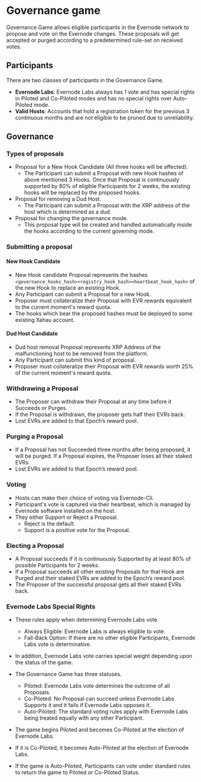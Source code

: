 # Governance game

Governance Game allows eligible participants in the Evernode network to propose and vote on the Evernode changes. These proposals will get accepted or purged according to a predetermined rule-set on received votes.

## Participants

There are two classes of participants in the Governance Game.

- **Evernode Labs**: Evernode Labs always has 1 vote and has special rights in Piloted and Co-Piloted modes and has no special rights over Auto-Piloted mode.
- **Valid Hosts**: Accounts that hold a registration token for the previous 3 continuous months and are not eligible to be pruned due to unreliability.

## Governance

### Types of proposals

- Proposal for a New Hook Candidate (All three hooks will be affected).
  - The Participant can submit a Proposal with new Hook hashes of above mentioned 3 Hooks. Once that Proposal is continuously supported by 80% of eligible Participants for 2 weeks, the existing hooks will be replaced by the proposed hooks.
- Proposal for removing a Dud Host.
  - The Participant can submit a Proposal with the XRP address of the host which is determined as a dud.
- Proposal for changing the governance mode. 
  - This proposal type will be created and handled automatically inside the hooks according to the current governing mode.

### Submitting a proposal

#### New Hook Candidate

- New Hook candidate Proposal represents the hashes `<governance_hooks_hash><registry_hook_hash><heartbeat_hook_hash>` of the new Hook to replace an existing Hook.
- Any Participant can submit a Proposal for a new Hook.
- Proposer must collateralize their Proposal with EVR rewards equivalent to the current moment's reward quota.
- The hooks which bear the proposed hashes must be deployed to some existing Xahau account.

#### Dud Host Candidate
- Dud host removal Proposal represents XRP Address of the malfunctioning host to be removed from the platform. 
- Any Participant can submit this kind of proposal. 
- Proposer must collateralize their Proposal with EVR rewards worth 25% of the current moment's reward quota.

### Withdrawing a Proposal

- The Proposer can withdraw their Proposal at any time before it Succeeds or Purges.
- If the Proposal is withdrawn, the proposer gets half their EVRs back.
- Lost EVRs are added to that Epoch’s reward pool.

### Purging a Proposal

- If a Proposal has not Succeeded three months after being proposed, it will be purged. If a Proposal expires, the Proposer loses all their staked EVRs.
- Lost EVRs are added to that Epoch’s reward pool.

### Voting

- Hosts can make their choice of voting via Evernode-Cli.
- Participant's vote is captured via their heartbeat, which is managed by Evernode software installed on the host.
- They either Support or Reject a Proposal.
  - Reject is the default.
  - Support is a positive vote for the Proposal.

### Electing a Proposal

- A Proposal succeeds if it is continuously Supported by at least 80% of possible Participants for 2 weeks.
- If a Proposal succeeds all other existing Proposals for that Hook are Purged and their staked EVRs are added to the Epoch’s reward pool.
- The Proposer of the successful proposal gets all their staked EVRs back.

### Evernode Labs Special Rights

- These rules apply when determining Evernode Labs vote.

  - Always Eligible: Evernode Labs is always eligible to vote.
  - Fall-Back Option: If there are no other eligible Participants, Evernode Labs vote is determinative.

- In addition, Evernode Labs vote carries special weight depending upon the status of the game.
- The Governance Game has three statuses.

  - Piloted: Evernode Labs vote determines the outcome of all Proposals.
  - Co-Piloted: No Proposal can succeed unless Evernode Labs Supports it and it fails if Evernode Labs opposes it.
  - Auto-Piloted: The standard voting rules apply with Evernode Labs being treated equally with any other Participant.

- The game begins Piloted and becomes Co-Piloted at the election of Evernode Labs.
- If it is Co-Piloted, it becomes Auto-Piloted at the election of Evernode Labs.
- If the game is Auto-Piloted, Participants can vote under standard rules to return the game to Piloted or Co-Piloted Status.